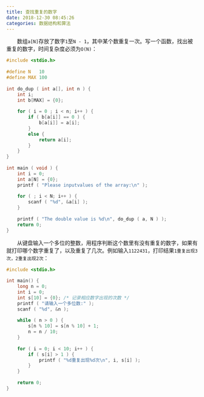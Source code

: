 ```yaml
---
title: 查找重复的数字
date: 2018-12-30 08:45:26
categories: 数据结构和算法
---
```

&emsp;&emsp;数组`a[N]`存放了数字`1`至`N - 1`，其中某个数重复一次。写一个函数，找出被重复的数字，时间复杂度必须为`O(N)`：

``` c
#include <stdio.h>
​
#define N   10
#define MAX 100
​
int do_dup ( int a[], int n ) {
    int i;
    int b[MAX] = {0};
​
    for ( i = 0 ; i < n; i++ ) {
        if ( b[a[i]] == 0 ) {
            b[a[i]] = a[i];
        }
        else {
            return a[i];
        }
    }
}
​
int main ( void ) {
    int i = 0;
    int a[N] = {0};
    printf ( "Please inputvalues of the array:\n" );
​
    for ( ; i < N; i++ ) {
        scanf ( "%d", &a[i] );
    }
​
    printf ( "The double value is %d\n", do_dup ( a, N ) );
    return 0;
}
```

&emsp;&emsp;从键盘输入一个多位的整数，用程序判断这个数里有没有重复的数字，如果有就打印哪个数字重复了，以及重复了几次。例如输入`1122431`，打印结果`1重复出现3次，2重复出现2次`：

``` c
#include <stdio.h>
​
int main() {
    long n = 0;
    int i = 0;
    int s[10] = {0}; /* 记录相应数字出现的次数 */
    printf ( "请输入一个多位数:" );
    scanf ( "%d", &n );
​
    while ( n > 0 ) {
        s[n % 10] = s[n % 10] + 1;
        n = n / 10;
    }
​
    for ( i = 0; i < 10; i++ ) {
        if ( s[i] > 1 ) {
            printf ( "%d重复出现%d次\n", i, s[i] );
        }
    }
​
    return 0;
}
```